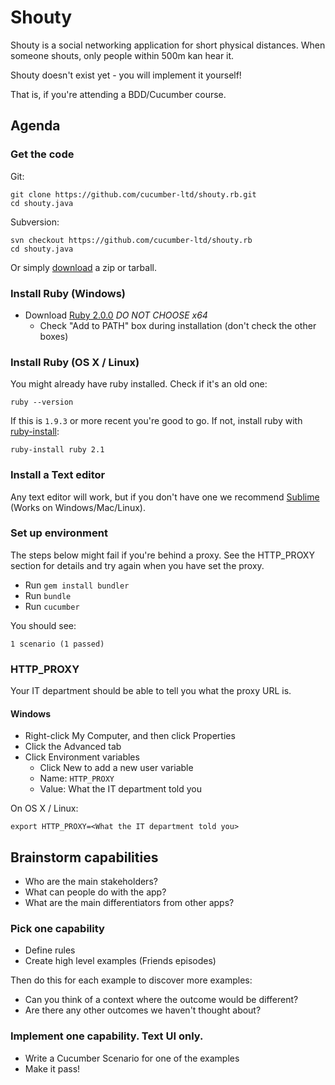 # Shouty

Shouty is a social networking application for short physical distances.
When someone shouts, only people within 500m kan hear it.

Shouty doesn't exist yet - you will implement it yourself!

That is, if you're attending a BDD/Cucumber course.

## Agenda

### Get the code

Git:

    git clone https://github.com/cucumber-ltd/shouty.rb.git
    cd shouty.java

Subversion:

    svn checkout https://github.com/cucumber-ltd/shouty.rb
    cd shouty.java

Or simply [download](https://github.com/cucumber-ltd/shouty.rb/releases) a zip or tarball.

### Install Ruby (Windows)

* Download [Ruby 2.0.0](http://rubyinstaller.org/downloads/) *DO NOT CHOOSE x64*
  * Check "Add to PATH" box during installation (don't check the other boxes)

### Install Ruby (OS X / Linux)

You might already have ruby installed. Check if it's an old one:

    ruby --version

If this is `1.9.3` or more recent you're good to go. If not, install ruby with
[ruby-install](https://github.com/postmodern/ruby-install):

    ruby-install ruby 2.1

### Install a Text editor

Any text editor will work, but if you don't have one we recommend
[Sublime](http://www.sublimetext.com/3) (Works on Windows/Mac/Linux).

### Set up environment

The steps below might fail if you're behind a proxy. See the HTTP_PROXY section
for details and try again when you have set the proxy.

* Run `gem install bundler`
* Run `bundle`
* Run `cucumber`

You should see:

    1 scenario (1 passed)

### HTTP_PROXY

Your IT department should be able to tell you what the proxy URL is.

#### Windows

* Right-click My Computer, and then click Properties
* Click the Advanced tab
* Click Environment variables
  * Click New to add a new user variable
  * Name: `HTTP_PROXY`
  * Value: What the IT department told you

On OS X / Linux:

    export HTTP_PROXY=<What the IT department told you>

## Brainstorm capabilities

* Who are the main stakeholders?
* What can people do with the app?
* What are the main differentiators from other apps?

### Pick one capability

* Define rules
* Create high level examples (Friends episodes)

Then do this for each example to discover more examples:

* Can you think of a context where the outcome would be different?
* Are there any other outcomes we haven't thought about?

### Implement one capability. Text UI only.

* Write a Cucumber Scenario for one of the examples
* Make it pass!

